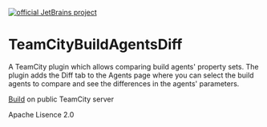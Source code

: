 [![official JetBrains project](https://jb.gg/badges/official-flat-square.svg)](https://confluence.jetbrains.com/display/ALL/JetBrains+on+GitHub)

TeamCityBuildAgentsDiff
=======================

A TeamCity plugin which allows comparing build agents' property sets.
The plugin adds the Diff tab to the Agents page where you can select the build agents to compare and see the differences in the agents' parameters.

[Build](http://teamcity.jetbrains.com/viewType.html?buildTypeId=TeamCityPluginsByJetBrains_Unsorted_BuildAgentsDiff) on public TeamCity server

Apache Lisence 2.0

